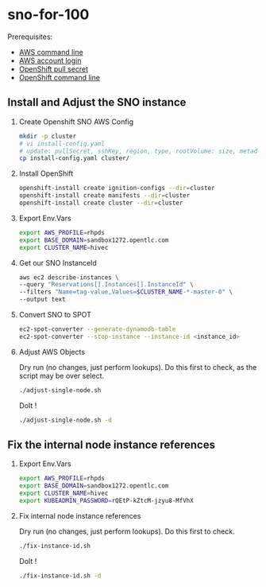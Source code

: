 # sno-for-100

Prerequisites:

- [AWS command line](https://docs.aws.amazon.com/cli/latest/userguide/install-cliv2.html)
- [AWS account login](https://aws.amazon.com/console/)
- [OpenShift pull secret](https://cloud.redhat.com/openshift/install/pull-secret)
- [OpenShift command line](https://mirror.openshift.com/pub/openshift-v4/x86_64/clients/ocp/)

## Install and Adjust the SNO instance

1. Create Openshift SNO AWS Config

    ```bash
    mkdir -p cluster
    # vi install-config.yaml
    # update: pullSecret, sshKey, region, type, rootVolume: size, metadata: name, baseDomain
    cp install-config.yaml cluster/
    ```

2. Install OpenShift

    ```bash
    openshift-install create ignition-configs --dir=cluster
    openshift-install create manifests --dir=cluster
    openshift-install create cluster --dir=cluster
    ```

3. Export Env.Vars

    ```bash
    export AWS_PROFILE=rhpds
    export BASE_DOMAIN=sandbox1272.opentlc.com
    export CLUSTER_NAME=hivec
    ```

4. Get our SNO InstanceId

    ```bash
    aws ec2 describe-instances \
    --query "Reservations[].Instances[].InstanceId" \
    --filters "Name=tag-value,Values=$CLUSTER_NAME-*-master-0" \
    --output text
    ```

5. Convert SNO to SPOT

    ```bash
    ec2-spot-converter --generate-dynamodb-table
    ec2-spot-converter --stop-instance --instance-id <instance_id>
    ```

6. Adjust AWS Objects

    Dry run (no changes, just perform lookups). Do this first to check, as the script may be over select.

    ```bash
    ./adjust-single-node.sh
    ```

    DoIt !

    ```bash
    ./adjust-single-node.sh -d
    ```

## Fix the internal node instance references

1. Export Env.Vars

    ```bash
    export AWS_PROFILE=rhpds
    export BASE_DOMAIN=sandbox1272.opentlc.com
    export CLUSTER_NAME=hivec
    export KUBEADMIN_PASSWORD=rQEtP-kZtcM-jzyu8-MfVhX
    ```

2. Fix internal node instance references

    Dry run (no changes, just perform lookups). Do this first to check.

    ```bash
    ./fix-instance-id.sh
    ```

    DoIt !

    ```bash
    ./fix-instance-id.sh -d
    ```
